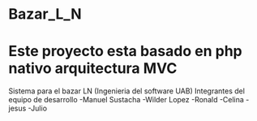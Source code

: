 # Bazar_L_N
# Este proyecto esta basado en php nativo arquitectura MVC
Sistema para el bazar LN (Ingenieria del software UAB)
Integrantes del equipo de desarrollo
-Manuel Sustacha
-Wilder Lopez
-Ronald
-Celina
-jesus
-Julio
